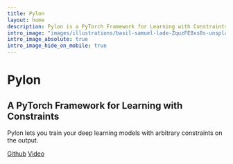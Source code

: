 ```yaml
---
title: Pylon
layout: home
description: Pylon is a PyTorch Framework for Learning with Constraints. Pylon lets you train your deep learning models with arbitrary constraints on the output.
intro_image: "images/illustrations/basil-samuel-lade-ZquzFE8xs8s-unsplash.jpg"
intro_image_absolute: true
intro_image_hide_on_mobile: true
---
```


# Py<span class="text-primary">lon</span>

## A PyTorch Framework for Learning with Constraints

Pylon lets you train your deep learning models with arbitrary constraints on the output.

<a href="https://github.com/pylon-lib/pylon" class="button">Github</a>
<a href="https://www.youtube.com/watch?v=9nKfe56py3A" class="button">Video</a>
